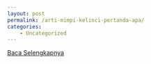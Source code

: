 ```yaml
---
layout: post
permalink: /arti-mimpi-kelinci-pertanda-apa/
categories:
    - Uncategorized
---
```


[Baca Selengkapnya](/07)
